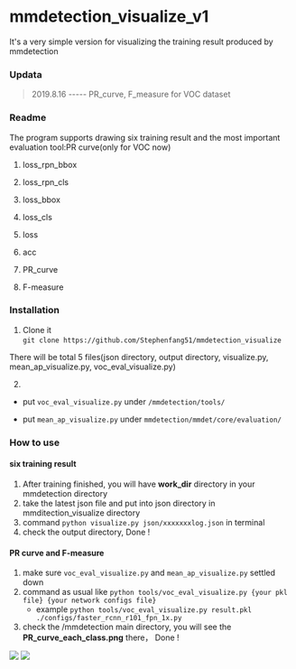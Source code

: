 # mmdetection_visualize_v1

It's a very simple version for visualizing the training result produced by mmdetection

### Updata
> 2019.8.16 ----- PR_curve,  F_measure for VOC dataset

### Readme
The program supports drawing six training result and the most important evaluation tool:PR curve(only for VOC now)

  1. loss_rpn_bbox
  2. loss_rpn_cls
  3. loss_bbox
  4. loss_cls
  5. loss
  6. acc
  
  
  7. PR_curve
  8. F-measure
  
  
### Installation

1. Clone it  
`git clone https://github.com/Stephenfang51/mmdetection_visualize`

  There will be total 5 files(json directory, output directory, visualize.py, mean_ap_visualize.py, voc_eval_visualize.py)
  
2. 
- put `voc_eval_visualize.py` under `/mmdetection/tools/`

- put `mean_ap_visualize.py` under `mmdetection/mmdet/core/evaluation/`

### How to use

#### six training result
1. After training finished, you will have **work_dir** directory in your mmdetection directory
2. take the latest json file and put into json directory in mmditection_visualize directory
3. command `python visualize.py json/xxxxxxxlog.json` in terminal
4. check the output directory, Done !

#### PR curve and F-measure
1. make sure `voc_eval_visualize.py` and `mean_ap_visualize.py` settled down
2. command as usual like `python tools/voc_eval_visualize.py {your pkl file} {your network configs file}`
     - example `python tools/voc_eval_visualize.py result.pkl ./configs/faster_rcnn_r101_fpn_1x.py`
3. check the /mmdetection main directory, you will see the **PR_curve_each_class.png** there， Done !

<img src="https://github.com/Stephenfang51/mmdetection_visualize/blob/master/example/20190808_041204.log.json_result.png?raw=true">

<img src="https://github.com/Stephenfang51/mmdetection_visualize/blob/master/example/PR_curve_each_class.png?raw=true">



